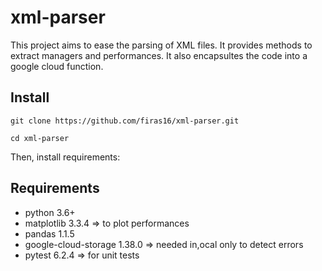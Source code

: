 # xml-parser

This project aims to ease the parsing of XML files.
It provides methods to extract managers and performances.
It also encapsultes the code into a google cloud function.

## Install

`git clone https://github.com/firas16/xml-parser.git`

`cd xml-parser`

Then, install requirements:

## Requirements
* python 3.6+
* matplotlib 3.3.4 => to plot performances
* pandas 1.1.5
* google-cloud-storage 1.38.0 => needed in,ocal only to detect errors
* pytest 6.2.4 => for unit tests


